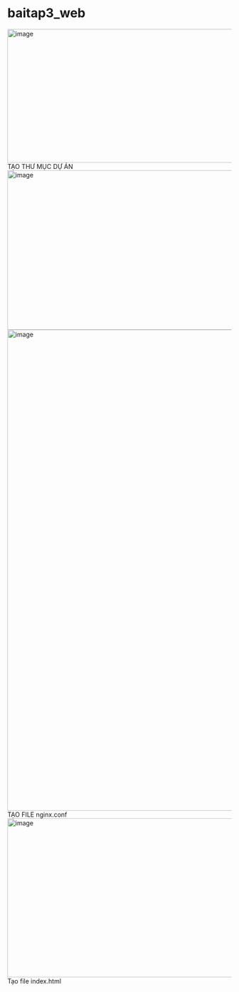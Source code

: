 # baitap3_web


 <img width="580" height="300" alt="image" src="https://github.com/user-attachments/assets/5a77d5e3-f555-4cf1-a02e-ac046b4b7c90" />
TẠO THƯ MỤC DỰ ÁN 
<img width="561" height="358" alt="image" src="https://github.com/user-attachments/assets/3b71f06c-a0a5-40a1-b734-379aa41af528" />


<img width="1920" height="1080" alt="image" src="https://github.com/user-attachments/assets/f9904bdf-4db4-4923-b63b-50fd8627c00f" />
TẠO FILE nginx.conf

<img width="1139" height="357" alt="image" src="https://github.com/user-attachments/assets/e59c3ca2-76ec-415c-89b7-96410b0f2f4d" />
 Tạo file index.html
